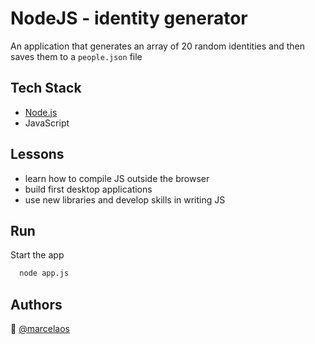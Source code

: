   
# NodeJS - identity generator

An application that generates an array of 20 random identities and then saves them to a `people.json` file


## Tech Stack

* [Node.js](https://nodejs.org/en/)
* JavaScript

  
## Lessons

* learn how to compile JS outside the browser
* build first desktop applications
* use new libraries and develop skills in writing JS

  
## Run 

Start the app

```bash
  node app.js
```

  
## Authors

:woman: [@marcelaos](https://github.com/marcela-os)
